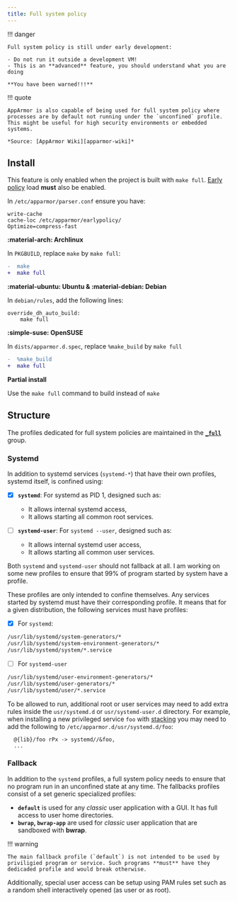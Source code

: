 ```yaml
---
title: Full system policy
---
```


!!! danger

    Full system policy is still under early development:
    
    - Do not run it outside a development VM! 
    - This is an **advanced** feature, you should understand what you are doing

    **You have been warned!!!**

!!! quote

    AppArmor is also capable of being used for full system policy where processes are by default not running under the `unconfined` profile. This might be useful for high security environments or embedded systems.

    *Source: [AppArmor Wiki][apparmor-wiki]*


## Install


This feature is only enabled when the project is built with `make full`. [Early policy](https://gitlab.com/apparmor/apparmor/-/wikis/AppArmorInSystemd#early-policy-loads) load **must** also be enabled.

In `/etc/apparmor/parser.conf` ensure you have:
```
write-cache
cache-loc /etc/apparmor/earlypolicy/
Optimize=compress-fast
```

**:material-arch: Archlinux**

In `PKGBUILD`, replace `make` by `make full`:
```diff
-  make
+  make full
```

**:material-ubuntu: Ubuntu & :material-debian: Debian**

In `debian/rules`, add the following lines:

```make
override_dh_auto_build:
	make full
```

**:simple-suse: OpenSUSE**

In `dists/apparmor.d.spec`, replace `%make_build` by `make full`
```diff
-  %make_build
+  make full
```

**Partial install**

Use the `make full` command to build instead of `make`



## Structure

The profiles dedicated for full system policies are maintained in the **[`_full`][full]** group.

### Systemd

In addition to systemd services (`systemd-*`) that have their own profiles, systemd itself, is confined using:

- [x] **`systemd`**: For systemd as PID 1, designed such as:
     - It allows internal systemd access,
     - It allows starting all common root services.

- [ ] **`systemd-user`**: For `systemd --user`, designed such as:
     - It allows internal systemd user access,
     - It allows starting all common user services.

Both `systemd` and `systemd-user` should not fallback at all. I am working on some new profiles to ensure that 99% of program started by system have a profile.

These profiles are only intended to confine themselves. Any services started by systemd must have their corresponding profile. It means that for a given distribution, the following services must have profiles:

- [x] For `systemd`:
```sh
/usr/lib/systemd/system-generators/*
/usr/lib/systemd/system-environment-generators/*
/usr/lib/systemd/system/*.service
```

- [ ] For `systemd-user`
```sh
/usr/lib/systemd/user-environment-generators/*
/usr/lib/systemd/user-generators/*
/usr/lib/systemd/user/*.service
```

To be allowed to run, additional root or user services may need to add extra rules inside the `usr/systemd.d` or `usr/systemd-user.d` directory. For example, when installing a new privileged service `foo` with [stacking](#no-new-privileges) you may need to add the following to `/etc/apparmor.d/usr/systemd.d/foo`:
```
  @{lib}/foo rPx -> systemd//&foo,
  ...
```

### Fallback

In addition to the `systemd` profiles, a full system policy needs to ensure that no program run in an unconfined state at any time. The fallbacks profiles consist of a set generic specialized profiles:

- **`default`** is used for any *classic* user application with a GUI. It has full access to user home directories.
- **`bwrap`, `bwrap-app`** are used for *classic* user application that are sandboxed with **bwrap**.

!!! warning

    The main fallback profile (`default`) is not intended to be used by priviligied program or service. Such programs **must** have they dedicaded profile and would break otherwise.

Additionally, special user access can be setup using PAM rules set such as a random shell interactively opened (as user or as root). 

[apparmor-wiki]: https://gitlab.com/apparmor/apparmor/-/wikis/FullSystemPolicy
[full]: https://github.com/roddhjav/apparmor.d/blob/main/apparmor.d/groups/_full

